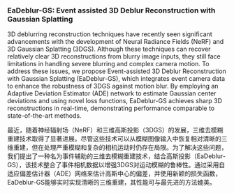 ### EaDeblur-GS: Event assisted 3D Deblur Reconstruction with Gaussian Splatting

3D deblurring reconstruction techniques have recently seen significant advancements with the development of Neural Radiance Fields (NeRF) and 3D Gaussian Splatting (3DGS). Although these techniques can recover relatively clear 3D reconstructions from blurry image inputs, they still face limitations in handling severe blurring and complex camera motion. To address these issues, we propose Event-assisted 3D Deblur Reconstruction with Gaussian Splatting (EaDeblur-GS), which integrates event camera data to enhance the robustness of 3DGS against motion blur. By employing an Adaptive Deviation Estimator (ADE) network to estimate Gaussian center deviations and using novel loss functions, EaDeblur-GS achieves sharp 3D reconstructions in real-time, demonstrating performance comparable to state-of-the-art methods.

最近，随着神经辐射场（NeRF）和三维高斯投影（3DGS）的发展，三维去模糊重建技术取得了显著进展。尽管这些技术可以从模糊图像输入中恢复相对清晰的三维重建，但在处理严重模糊和复杂的相机运动时仍存在局限。为了解决这些问题，我们提出了一种名为事件辅助的三维去模糊重建技术，结合高斯投影（EaDeblur-GS），该技术整合了事件相机数据以增强3DGS对运动模糊的鲁棒性。通过采用自适应偏差估计器（ADE）网络来估计高斯中心的偏差，并使用新颖的损失函数，EaDeblur-GS能够实时实现清晰的三维重建，其性能可与最先进的方法媲美。
